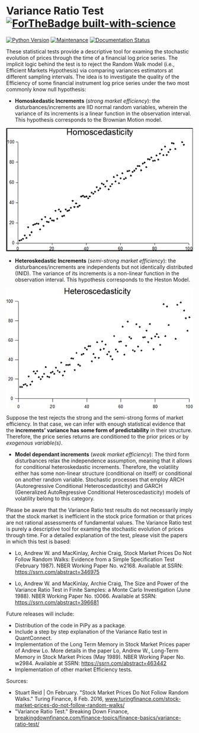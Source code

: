 # Variance Ratio Test [![ForTheBadge built-with-science](http://ForTheBadge.com/images/badges/built-with-science.svg)](https://GitHub.com/Naereen/)

[![Python Version](https://img.shields.io/badge/Python-3.8+-blue.svg)](https://shields.io/) [![Maintenance](https://img.shields.io/badge/Maintained%3F-yes-green.svg)](https://GitHub.com/Naereen/StrapDown.js/graphs/commit-activity) [![Documentation Status](https://readthedocs.org/projects/ansicolortags/badge/?version=latest)](http://ansicolortags.readthedocs.io/?badge=latest) 

These statistical tests provide a descriptive tool for examing the stochastic evolution of prices through the time of a financial log price series. The implicit logic behind the test is to reject the Random Walk model (i.e., Efficient Markets Hypothesis) via comparing variances estimators at different sampling intervals.
The idea is to investigate the quality of the Efficiency of some financial instrument log price series under the two most commonly know null hypothesis:

- **Homoskedastic Increments** (*strong market efficiency*): the disturbances/increments are IID normal random variables, wherein the variance of its increments is a linear function in the observation interval. This hypothesis corresponds to the Brownian Motion model.

![homocedasticity](img/Homocedasticity.png)

- **Heteroskedastic Increments** (*semi-strong market efficiency*): the disturbances/increments are independents but not identically distributed (INID). The variance of its increments is a non-linear function in the observation interval. This hypothesis corresponds to the Heston Model.

![heterocedasticty](img/Heteroscedasticity.png)

Suppose the test rejects the strong and the semi-strong forms of market efficiency. In that case, we can infer with enough statistical evidence that the **increments' variance has some form of predictability** in their structure. Therefore, the price series returns are conditioned to the prior prices or by *exogenous variable(s)*.

- **Model dependant increments** (*weak market efficiency*): The third form disturbances relax the independence assumption, meaning that it allows for conditional heteroskedastic increments. Therefore, the volatility either has some non-linear structure (conditional on itself) or conditional on another random variable. Stochastic processes that employ ARCH (Autoregressive Conditional Heteroscedasticity) and GARCH (Generalized AutoRegressive Conditional Heteroscedasticity) models of volatility belong to this category.

Please be aware that the Variance Ratio test results do not necessarily imply that the stock market is inefficient in the stock price formation or that prices are not rational assessments of fundamental values. The Variance Ratio test is purely a descriptive tool for examing the stochastic evolution of prices through time. For a detailed explanation of the test, please visit the papers in which this test is based:

- Lo, Andrew W. and MacKinlay, Archie Craig, Stock Market Prices Do Not Follow Random Walks: Evidence from a Simple Specification Test (February 1987). NBER Working Paper No. w2168. Available at SSRN: https://ssrn.com/abstract=346975

- Lo, Andrew W. and MacKinlay, Archie Craig, The Size and Power of the Variance Ratio Test in Finite Samples: a Monte Carlo Investigation (June 1988). NBER Working Paper No. t0066. Available at SSRN: https://ssrn.com/abstract=396681

Future releases will include:

- Distribution of the code in PiPy as a package.
- Include a step by step explanation of the Variance Ratio test in QuantConnect.
- Implementation of the Long Term Memory in Stock Market Prices paper of Andrew Lo. More details in the paper
Lo, Andrew W., Long-Term Memory in Stock Market Prices (May 1989). NBER Working Paper No. w2984. Available at SSRN: https://ssrn.com/abstract=463442
- Implementation of other market Efficiency tests.

Sources:

- Stuart Reid | On February. "Stock Market Prices Do Not Follow Random Walks." Turing Finance, 8 Feb. 2016, www.turingfinance.com/stock-market-prices-do-not-follow-random-walks/
- "Variance Ratio Test." Breaking Down Finance, [breakingdownfinance.com/finance-topics/finance-basics/variance-ratio-test/](www.breakingdownfinance.com/finance-topics/finance-basics/variance-ratio-test/)